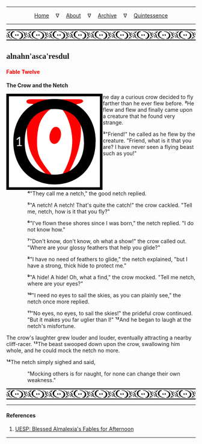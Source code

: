 
---

<!--- Local CSS Font Loading -->

<style>
@font-face {
    font-family: HayghinDaedric;
    src: url('../../../../../assets/fonts/ttf/HayghinDaedric.ttf') format('truetype');
    font-weight: medium;
    font-style: normal;
}
</style>

<!--- Jekyll Page Links -->

<center>
<a href="../../../../../index.html">Home</a>
&emsp;&nabla;&emsp;
<a href="../../../../archive/about.html">About</a>
&emsp;&nabla;&emsp;
<a href="../../../../archive/index.html">Archive</a>
&emsp;&nabla;&emsp;
<a href="../../../index.html">Quintessence</a>
</center>

<!--- Markdown Body Below: -->

---

<img align="center" alt="Bordering" src="../../../../../assets/images/symbols/velothi_pattern_long_by_lukkar.svg">

## <span style="font-family:HayghinDaedric">alnahn'asca'resdul</Span>

#### <span style="color:red">Fable Twelve</Span>

__The Crow and the Netch__

<img align="left" alt="O" src="../../../project/resources/initials/svg/letters/letter_o.svg">ne day a curious crow decided to fly farther than he ever flew before.
<b>&sup2;</b>He flew and flew and finally came upon a creature that he found very strange.

<b>&sup3;</b>"Friend!" he called as he flew by the creature. "Friend, what is it that you are? I have never seen a flying beast such as you!"

<span style="display:inline-block;padding-left:4em"><b>&#8308;</b>"They call me a netch," the good netch replied.</span>

<span style="display:inline-block;padding-left:4em"><b>&#8309;</b>"A netch! A netch! That's quite the catch!" the crow cackled. "Tell me, netch, how is it that you fly?"</span>

<span style="display:inline-block;padding-left:4em"><b>&#8310;</b>"I've flown these shores since I was born," the netch replied. "I do not know how."</span>

<span style="display:inline-block;padding-left:4em"><b>&#8311;</b>"Don't know, don't know, oh what a show!" the crow called out. "Where are your glossy feathers that help you glide?"</span>

<span style="display:inline-block;padding-left:4em"><b>&#8312;</b>"I have no need of feathers to glide," the netch explained, "but I have a strong, thick hide to protect me."</span>

<span style="display:inline-block;padding-left:4em"><b>&#8313;</b>"A hide! A hide! Oh, what a find," the crow mocked. "Tell me netch, where are your eyes?"</span>

<span style="display:inline-block;padding-left:4em"><b>&sup1;&#8304;</b>"I need no eyes to sail the skies, as you can plainly see," the netch once more replied.</span>

<span style="display:inline-block;padding-left:4em"><b>&sup1;&sup1;</b>"No eyes, no eyes, to sail the skies!" the prideful crow continued. "But it makes you far uglier than I!"
<b>&sup1;&sup2;</b>And he began to laugh at the netch's misfortune.</span>

The crow's laughter grew louder and louder, eventually attracting a nearby cliff-racer.
<b>&sup1;&sup3;</b>The beast swooped down upon the crow, swallowing him whole, and he could mock the netch no more.

<b>&sup1;&#8308;</b>The netch simply sighed and said,

<span style="display:inline-block;padding-left:4em">"Mocking others is for naught, for none can change their own weakness."</span>

<img align="center" alt="Bordering" src="../../../../../assets/images/symbols/velothi_pattern_long_by_lukkar.svg">

---

#### References

1. [UESP: Blessed Almalexia's Fables for Afternoon][1]

[1]: https://en.uesp.net/wiki/Online:Blessed_Almalexia%27s_Fables_for_Afternoon

---
